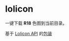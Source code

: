 # lolicon

一键下载 **R18** 色图到当前目录。

基于 [Lolicon API](https://api.lolicon.app/#/setu) 的[包装](https://github.com/poly000/lolicon_api)
